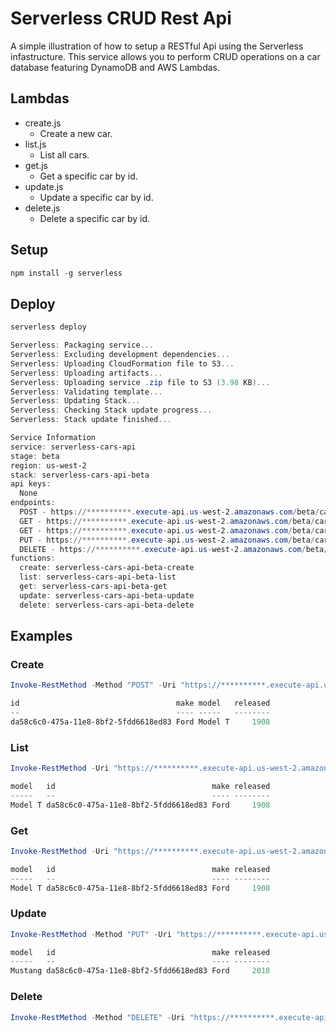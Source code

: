 # Serverless CRUD Rest Api
A simple illustration of how to setup a RESTful Api using the Serverless infastructure.  This service allows you to perform CRUD operations on a car database featuring DynamoDB and AWS Lambdas.

## Lambdas
- create.js
    - Create a new car.
- list.js
    - List all cars.
- get.js
    - Get a specific car by id.
- update.js
    - Update a specific car by id.
- delete.js
    - Delete a specific car by id.

## Setup
```powershell
npm install -g serverless
```

## Deploy
```powershell
serverless deploy
```
```powershell
Serverless: Packaging service...
Serverless: Excluding development dependencies...
Serverless: Uploading CloudFormation file to S3...
Serverless: Uploading artifacts...
Serverless: Uploading service .zip file to S3 (3.98 KB)...
Serverless: Validating template...
Serverless: Updating Stack...
Serverless: Checking Stack update progress...
Serverless: Stack update finished...

Service Information
service: serverless-cars-api
stage: beta
region: us-west-2
stack: serverless-cars-api-beta
api keys:
  None
endpoints:
  POST - https://**********.execute-api.us-west-2.amazonaws.com/beta/cars
  GET - https://**********.execute-api.us-west-2.amazonaws.com/beta/cars
  GET - https://**********.execute-api.us-west-2.amazonaws.com/beta/cars/{id}
  PUT - https://**********.execute-api.us-west-2.amazonaws.com/beta/cars/{id}
  DELETE - https://**********.execute-api.us-west-2.amazonaws.com/beta/cars/{id}
functions:
  create: serverless-cars-api-beta-create
  list: serverless-cars-api-beta-list
  get: serverless-cars-api-beta-get
  update: serverless-cars-api-beta-update
  delete: serverless-cars-api-beta-delete
```

## Examples
### Create
```powershell
Invoke-RestMethod -Method "POST" -Uri "https://**********.execute-api.us-west-2.amazonaws.com/beta/cars" -Body '{"released": 1908, "model": "Model T", "make": "Ford"}'
```

```powershell
id                                   make model   released
--                                   ---- -----   --------
da58c6c0-475a-11e8-8bf2-5fdd6618ed83 Ford Model T     1908
```

### List
```powershell
Invoke-RestMethod -Uri "https://**********.execute-api.us-west-2.amazonaws.com/beta/cars"
```

```powershell
model   id                                   make released
-----   --                                   ---- --------
Model T da58c6c0-475a-11e8-8bf2-5fdd6618ed83 Ford     1908
```

### Get
```powershell
Invoke-RestMethod -Uri "https://**********.execute-api.us-west-2.amazonaws.com/beta/cars/da58c6c0-475a-11e8-8bf2-5fdd6618ed83"
```

```powershell
model   id                                   make released
-----   --                                   ---- --------
Model T da58c6c0-475a-11e8-8bf2-5fdd6618ed83 Ford     1908
```

### Update
```powershell
Invoke-RestMethod -Method "PUT" -Uri "https://**********.execute-api.us-west-2.amazonaws.com/beta/cars/da58c6c0-475a-11e8-8bf2-5fdd6618ed83" -Body '{"released": 2018, "model": "Mustang", "make": "Ford"}'
```

```powershell
model   id                                   make released
-----   --                                   ---- --------
Mustang da58c6c0-475a-11e8-8bf2-5fdd6618ed83 Ford     2018
```

### Delete
```powershell
Invoke-RestMethod -Method "DELETE" -Uri "https://**********.execute-api.us-west-2.amazonaws.com/beta/cars/da58c6c0-475a-11e8-8bf2-5fdd6618ed83"
```

```powershell

```